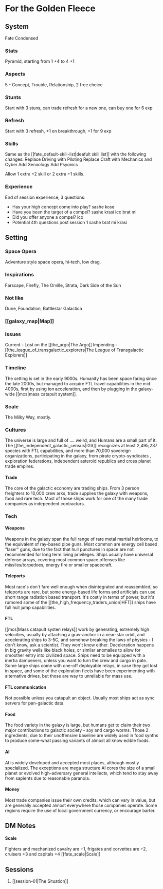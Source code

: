 # For the Golden Fleece
## System
Fate Condensed

### Stats 
Pyramid, starting from 1 +4 to 4 +1

### Aspects 
5 - Concept, Trouble, Relationship, 2 free choice

### Stunts
Start with 3 stuns, can trade refresh for a new one, can buy one for 6 exp

### Refresh
Start with 3 refresh, +1 on breakthrough, +1 for 9 exp

### Skills
Same as the [[fate_default-skill-list|deafult skill list]] with the following changes:
Replace Driving with Piloting
Replace Craft with Mechanics and Cyber
Add Xenoology
Add Psyonics

Allow 1 extra +2 skill or 2 extra +1 skills.

### Experience
End of session experience, 3 questions:
* Has your high concept come into play? sashe kose 
* Have you been the target of a compel? sashe krasi ico brat mi 
* Did you offer anyone a compel? ico 
*  Potential 4th questions post session 1 sashe brat mi krasi 

## Setting
### Space Opera
Adventure style space opera, hi-tech, low drag.

### Inspirations
Farscape, Firefly, The Orville, Strata, Dark Side of the Sun

### Not like
Dune, Foundation, Battlestar Galactica

### [[galaxy_map|Map]]

### Issues
Current - Lost on the [[the_argo|The Argo]]
Impending - [[the_league_of_transgalactic_explorers|The League of Transgalactic Explorers]]

### Timeline 
The setting is set in the early 9000s. Humanity has been space faring since the late 2000s, but managed to acquire FTL travel capabilities in the mid 4000s, first by using ion acceleration, and then by plugging in the galaxy-wide [[mcs|mass catapult system]].

### Scale
The Milky Way, mostly. 

### Cultures
The universe is large and full of .... weird, and Humans are a small part of it. The [[the_independent_galactic_census|IGS]] recognizes at least 2,495,237 species with FTL capabilities, and more than 70,000 sovereign organizations, participating in the galaxy, from pirate crypto-syndicates , exploration federations, independent asteroid republics and cross planet trade empires.

#### Trade
The core of the galactic economy are trading ships. From 3 person freighters to 10,000 crew arks, trade supplies the galaxy with weapons, food and rare tech. Most of those ships work for one of the many trade companies as independent contractors.

### Tech

#### Weapons
Weapons in the galaxy span the full range of rare metal martial heirlooms, to the equivalent of ray-based pipe guns. Most common are energy cell based "laser" guns, due to the fact that hull punctures in space are not recommended for long term living privileges. Ships usually have universal defense arrays, covering most common space offenses like missiles/torpedoes, energy fire or smaller spacecraft.

#### Teleports
Most race's don't fare well enough when disintegrated and reassembled, so teleports are rare, but some energy-based life forms and artificials can use short range radiation based transport. It's costly in terms of power, but it's rumored some of the [[the_high_frequency_traders_union|HFT]] ships have full hull jump capabilities. 

#### FTL
[[mcs|Mass catapult systen relays]] work by generating, extremely high velocities, usually by attaching a grav-anchor in a near-star orbit, and accelerating ships to 3-5C, and somehow breaking the laws of physics - I don't know, ask a scientist. They won't know either. Deceleration happens in big gravity wells like black holes, or similar anomalies to allow for smoother entry into civilized space.
Ships need to be equipped with a inertia dampeners, unless you want to turn the crew and cargo in pate. 
Some large ships come with one-off deployable relays, in case they got lost in space, and some of the exploration fleets have been experimenting with alternative drives, but those are way to unreliable for mass use. 

#### FTL communication
Not possible unless you catapult an object. Usually most ships act as sync servers for pan-galactic data. 

#### Food
The food variety in the galaxy is large, but humans get to claim their two major contributions to galactic society - soy and cargo worms. Those 2 ingredients, due to their unoffensive baseline are widely used in food synths to produce some-what passing variants of almost all know edible foods. 

#### AI 
AI is widely developed and accepted most places, although mostly specialized. The exceptions are mega structure AI cores the size of a small planet or evolved high-adversary general intellects, which tend to stay away from sapients due to reasonable paranoia. 

#### Money
Most trade companies issue their own credits, which can vary in value, but are generally accepted almost everywhere those companies operate. Some regions require the use of local government currency, or encourage barter. 

## DM Notes

#### Scale
Fighters and mechanized cavalry are +1, frigates and corvettes are +2, cruisers +3 and capitals +4
[[fate_scale|Scale]] 

## Sessions
1. [[session-01|The Situation]]